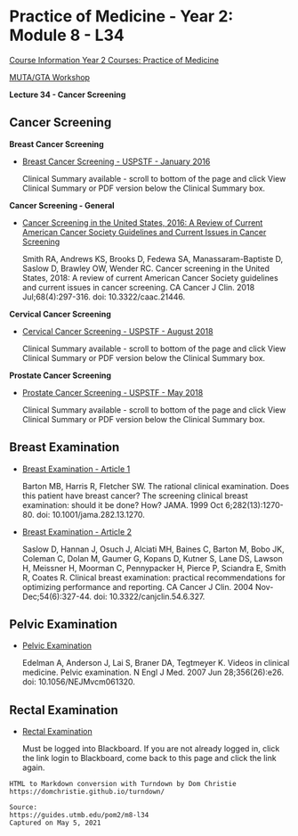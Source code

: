 # Practice of Medicine - Year 2: Module 8 - L34

[Course Information Year 2 Courses: Practice of Medicine](/usmle/pom2/course-information.html)

[MUTA/GTA Workshop](/usmle/pom2/muta-gta.html)

**Lecture 34 - Cancer Screening**

## Cancer Screening

**Breast Cancer Screening**

*   [Breast Cancer Screening - USPSTF - January 2016](https://www.uspreventiveservicestaskforce.org/uspstf/recommendation/breast-cancer-screening)
    
    Clinical Summary available - scroll to bottom of the page and click View Clinical Summary or PDF version below the Clinical Summary box.
    

**Cancer Screening - General**

*   [Cancer Screening in the United States, 2016: A Review of Current American Cancer Society Guidelines and Current Issues in Cancer Screening](http://libux.utmb.edu/login?url=https://doi.org/10.3322/caac.21446)
    
    Smith RA, Andrews KS, Brooks D, Fedewa SA, Manassaram-Baptiste D, Saslow D, Brawley OW, Wender RC. Cancer screening in the United States, 2018: A review of current American Cancer Society guidelines and current issues in cancer screening. CA Cancer J Clin. 2018 Jul;68(4):297-316. doi: 10.3322/caac.21446.
    

**Cervical Cancer Screening**

*   [Cervical Cancer Screening - USPSTF - August 2018](https://www.uspreventiveservicestaskforce.org/uspstf/recommendation/cervical-cancer-screening)
    
    Clinical Summary available - scroll to bottom of the page and click View Clinical Summary or PDF version below the Clinical Summary box.
    

**Prostate Cancer Screening**

*   [Prostate Cancer Screening - USPSTF - May 2018](https://www.uspreventiveservicestaskforce.org/uspstf/recommendation/prostate-cancer-screening)
    
    Clinical Summary available - scroll to bottom of the page and click View Clinical Summary or PDF version below the Clinical Summary box.
    

## Breast Examination

*   [Breast Examination - Article 1](http://libux.utmb.edu/login?url=https://jamanetwork.com/journals/jama/fullarticle/191969)
    
    Barton MB, Harris R, Fletcher SW. The rational clinical examination. Does this patient have breast cancer? The screening clinical breast examination: should it be done? How? JAMA. 1999 Oct 6;282(13):1270-80. doi: 10.1001/jama.282.13.1270.
    
*   [Breast Examination - Article 2](http://libux.utmb.edu/login?url=https://doi.org/10.3322/canjclin.54.6.327)
    
    Saslow D, Hannan J, Osuch J, Alciati MH, Baines C, Barton M, Bobo JK, Coleman C, Dolan M, Gaumer G, Kopans D, Kutner S, Lane DS, Lawson H, Meissner H, Moorman C, Pennypacker H, Pierce P, Sciandra E, Smith R, Coates R. Clinical breast examination: practical recommendations for optimizing performance and reporting. CA Cancer J Clin. 2004 Nov-Dec;54(6):327-44. doi: 10.3322/canjclin.54.6.327.
    

## Pelvic Examination

*   [Pelvic Examination](http://libux.utmb.edu/login?url=https://doi.org/10.1056/nejmvcm061320)
    
    Edelman A, Anderson J, Lai S, Braner DA, Tegtmeyer K. Videos in clinical medicine. Pelvic examination. N Engl J Med. 2007 Jun 28;356(26):e26. doi: 10.1056/NEJMvcm061320.
    

## Rectal Examination

*   [Rectal Examination](https://utmb.blackboard.com/bbcswebdav/pid-613864-dt-content-rid-14183049_1/xid-14183049_1)
    
    Must be logged into Blackboard. If you are not already logged in, click the link login to Blackboard, come back to this page and click the link again.

```
HTML to Markdown conversion with Turndown by Dom Christie
https://domchristie.github.io/turndown/

Source:
https://guides.utmb.edu/pom2/m8-l34
Captured on May 5, 2021
```

